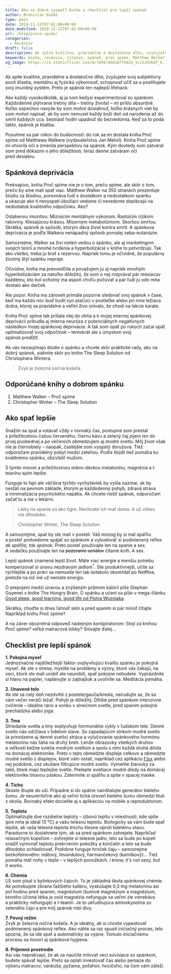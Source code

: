 ```yaml
---
title: Ako sa dobre vyspať? Kniha a checklist pre lepší spánok
author: Branislav Dudáš
type: post
date: 2019-11-12T07:01:00+00:00
date_modified: 2019-11-12T07:01:00+00:00
url: /blog/preco-spime/
categories:
  - Recenzie
draft: false
description: Ak spíte kvalitne, pravidelne a dostatočne dlho, zvyšujete svoj subjektívny pocit šťastia, mentálnu aj fyzickú výkonnosť, schopnosť učiť sa a posilňujete svoj imunitný systém. Preto je spánok ten najlepší lifehack.
keywords: kniha, recenzia, čítanie, spánok, proč spíme, Matthew Walker
og_image: https://c1.staticflickr.com/8/7858/45818779424_1cc2203bd7_k.jpg
--- 
```

Ak spíte kvalitne, pravidelne a dostatočne dlho, zvyšujete svoj subjektívny pocit šťastia, mentálnu aj fyzickú výkonnosť, schopnosť učiť sa a&nbsp;posilňujete svoj imunitný systém. Preto je spánok ten najlepší&nbsp;lifehack.

Ako každý vysokoškolák, aj ja som kedysi experimentoval so spánkom. Každodenné plýtvanie tretiny dňa – tretiny života! – mi prišlo absurdné. Koľko úspechov navyše by som mohol dosiahnuť, koľko krásnych viet by som mohol napísať, ak by som nemusel každý boží deň od narodenia až do smrti každých cca. šestnásť hodín upadnúť do bezvedomia. Keď sa to podá takto, spánok je&nbsp;kliatba.

Posuňme sa pár rokov do budúcnosti: do rúk sa mi dostala kniha Proč spíme od Matthewa Walkera (vydavateľstvo Jan Melvil). Kniha Proč spíme mi otvorila oči a&nbsp;zmenila perspektívu na spánok. Kým dovtedy som zatváral som pred dôkazmi o&nbsp;jeho dôležitosti, teraz denne zatváram oči pred&nbsp;desiatou.

## Spánková deprivácia 
Prekvapivo, kniha Proč spíme nie je o&nbsp;tom, prečo spíme, ale skôr o&nbsp;tom, prečo by sme mali spať viac. Matthew Walker na 350 stranách prezentuje štúdiu za štúdiou, porovnáva ľudí s&nbsp;dostatkom a&nbsp;nedostatkom spánku a&nbsp;ukazuje ako tí nevyspatí úbožiaci vedome či nevedome doplácajú na nedostatok kvalitného odpočinku.&nbsp;Ako?

Oslabenou imunitou. Miznúcim mentálnym výkonom. Rastúcim rizikom rakoviny. Klesajúcou krásou. Mizerným metabolizmom. Skoršou smrťou. Skrátka, spánok je spôsob, ktorým dáva život kontra smrti. A&nbsp;spánkova deprivácia je podľa Walkera nenápadný spôsob pomalej&nbsp;seba-eutanázie.

Samozrejme, Walker sa živí nielen vedou o spánku, ale aj marketingom svojich teórií a mnohé tvrdenia a hyperbolizácie v knihe to potvrdzujú. Tak ako všetko, treba ju brať s rezervou. Napriek tomu je očividné, že populárny životný štýl spánku nepraje.

Očividne, kniha ma presvedčila a&nbsp;považujem ju aj napriek mnohým hyperbolizáciám za natoľko dôležitú, že som o&nbsp;nej rozprával pár mesiacov každému, kto bol ochotný ma aspoň chvíľu počúvať a&nbsp;pár ľudí ju odo mňa dostalo ako&nbsp;darček.

Ale pozor. Kniha ma zároveň primäla pozorne sledovať svoj spánok v&nbsp;čase, keď ma každú noc buď budil syn plačúci v&nbsp;postieľke alebo pri mne ležiaca dcéra, ktorej sa pravidelne a&nbsp;veľmi živo snívalo, že chodí na lekcie&nbsp;karate.

Kniha Proč spíme tak priliala olej do ohňa a&nbsp;k&nbsp;mojej miernej spánkovej deprivácii pribudla aj mierna neuróza z&nbsp;potenciálnych negatívnych následkov mojej spánkovej deprivácie. A&nbsp;tak som opäť po rokoch začal opäť optimalizovať svoj odpočinok – tentokrát ale s&nbsp;úmyslom svoj spánok&nbsp;predĺžiť.

Ak vás nezaujímajú štúdie o&nbsp;spánku a&nbsp;chcete skôr praktické rady, ako na dobrý spánok, siahnite skôr po knihe The Sleep Solution od Christophera&nbsp;Wintera.

> Zvyk je železná nočná košeľa.

## Odporúčané knihy o dobrom spánku

1. Matthew Walker – Proč spíme
2. Christopher Winter – The Sleep&nbsp;Solution

## Ako spať lepšie
Snažím sa spať a&nbsp;vstávať vždy v rovnaký čas, postupne som prestal s&nbsp;príležitostnou čašou červeného, čiernu kávu a zelený čaj pijem len do prvej poobednej a&nbsp;po večeroch obmedzujem aj modré svetlo. Môj život však nie je čiernobiely – naopak, častejšie som vyspatý doružova. Tiež odporúčam pravidelný pobyt medzi zeleňou. Podľa štúdií tiež pomáha ku kvalitnému spánku, obzvlášť&nbsp;mužom.

S&nbsp;týmto mixom a&nbsp;príležitostnou mikro-dávkou melatonínu, magnézia a&nbsp;l-teanínu spím&nbsp;lepšie.

Funguje to fajn ale väčšina týchto vychytáviek by vyšla nazmar, ak by nestáli na pevnom základe, ktorým je každodenný pohyb, zdravá strava a&nbsp;minimalizácia psychického napätia. Ak chcete riešiť spánok, odporúčam začať tu a&nbsp;nie v&nbsp;lekárni.

> Lieky na spanie sú ako tigre. Nechcete ich mať doma. A už vôbec nie&nbsp;dlhodobo.
> <footer>Christopher Winter, The Sleep&nbsp;Solution</footer>

A&nbsp;samozrejme, spať by ste mali v posteli. Váš mozog by si mal spáľňu a&nbsp;posteľ podvedome spájať so spánkom a&nbsp;vybudovať si podmienený reflex *ak spáľňa, tak spánok.* Preto posteľ používajte len na spanie a&nbsp;sex. A&nbsp;sedačku používajte len na ~~pozeranie seriálov~~ čítanie kníh. A&nbsp;sex.

Lepší spánok znamená lepší život. Máte viac energie a&nbsp;menšiu potrebu kompenzovať si únavu nezdravým jedlom<sup>*</sup>. Ste produktívnejší, učíte sa rýchlejšie a&nbsp;po práci sa nemusíte len tak ledabolo obsmŕdať po Netflixe, pretože na nič iné už nemáte&nbsp;energiu.

<aside>O prepojení medzi únavou a zvýšeným príjmom kalórií píše Stephan Guyenet v knihe The Hungry Brain. O spánku a učení sa píše v mega-článku <a href="http://super-memory.com/articles/sleep.htm">Good sleep, good learning, good life od Piotra Wozniaka</a>.</aside>

Skrátka, choďte si dnes ľahnúť skôr a&nbsp;pred spaním si pár minúť čítajte. Napríklad knihu Proč&nbsp;spíme?

A&nbsp;na záver obozretná odpoveď nádejným konšpirátorom: Stojí za knihou *Proč spíme?* veľká matracová lobby? Snívajte&nbsp;ďalej…

## Checklist pre lepší&nbsp;spánok

**1. Pokojná&nbsp;myseľ**<br>
Jednoznačne najdôležitejší faktor ovplyvňujúci kvalitu spánku je pokojná myseľ. Ak ste v strese, myslíte na problémy a&nbsp;výzvy, ktoré vás čakajú, na veci, ktoré ste mali urobiť ale neurobili, spať pokojne nebudete. Vyprázdnite si hlavu na papier, naplánujte si zajtrajšok a&nbsp;uvoľnite sa. Meditácia&nbsp;pomáha. 

**2. Unavené&nbsp;telo**<br>
Ak ste sa celý deň nezdvihli z&nbsp;postele/gauča/kresla, nečudujte sa, že sa vám večer neráči ležať. Pohyb je dôležitý. Dlhšie pred spánkom intenzívne cvičenie – ideálne ráno a&nbsp;vonku v&nbsp;slnečnom svetle, pred spaním pokojná prechádzka alebo&nbsp;joga.

**3. Tma**<br>
Striedanie svetla a&nbsp;tmy ovplyvňuje hormonálne cykly v&nbsp;ľudskom tele. Denné svetlo nás udržiava v&nbsp;bdelom stave. So zapadajúcim slnkom modré svetlo (a&nbsp;prirodzene aj denné svetlo) stráca a&nbsp;vylučovanie spánkového hormónu melatonínu nás ťahá na druhý breh. Lenže obrazovky všetkých druhov a&nbsp;veľkostí bežne svietia modrým svetlom a&nbsp;spolu s&nbsp;nimi každá druhá dióda na domácej elektronike. Preto v&nbsp;tejto obmedzte displeje celkovo a&nbsp;obmedzte modré svetlo z&nbsp;displejov, ktoré vám ostali, napríklad cez aplikáciu [f.lux](https://justgetflux.com) alebo nej podobné, cez okuliare filtrujúce modré svetlo. Vymeňte žiarovky za také, ktoré majú teplejšie svetlo. Prelepte svietiace modré diódy na domácej elektronike tmavou páskou. Zatemnite si spáľňu a spite v&nbsp;spacej&nbsp;maske.

**4. Ticho**<br>
Skúste štuple do uší. Prípadne si do spálne nainštalujte generátor bieleho šumu. Je neuveriteľné ako aj veľmi tichá úroveň bieleho šumu obmedzí hluk z okolia. Rovnaký efekt docielite aj s aplikáciou na mobile a&nbsp;reproduktorom.

**5. Teplota**<br>
Optimalizujte dve rozdielne teploty – izbovú tepltu v&nbsp;miestnosti, kde spíte (pre mňa je ideál 13&nbsp;°C) a&nbsp;vašu telesnú teplotu. Biologicky sa vám bude spať lepšie, ak vaša telesná teplota trochu klesne oproti bdelému stavu. Paradoxne to dosiahnete tým, ak sa pred spánkom zahrejete. Napríkľad relaxačným kúpeľom – zohrejete si telesné jadro, telo sa bude po kúpeli snažiť vyrovnať teplotu prekrvením pokožky a&nbsp;končatín a&nbsp;telo sa bude dlhodobo ochladzovať. Podobne funguje hrnček čaju – samozrejme bezkofeínového: mätový, ľevandulový, harmančekový (kamilkový)… Tiež pomáha mať nohy v&nbsp;teple – v teplých ponožkách. *I&nbsp;know, it's not sexy, but it&nbsp;works.*

**6. Chémia**<br>
Už som písal o bylinkových čajoch. To je základná škola spánkovej chémie. Ak potrebujete zbrane ťažšieho kalibru, vyskúšajte 0,3&nbsp;mg melatonínu asi pol hodinu pred spaním, magnézium (šumivé magnézium a magnézium, ktorého účinná látka je oxid magnézia nefunguje sa veľmi zle vstrebáva a&nbsp;prakticky nefunguje) a&nbsp;l-teanín. Je to ukľudňujúca aminokyselina zo zeleného čaju a&nbsp;pre môj spánok robí&nbsp;divy.

**7. Pevný režim**<br>
Zvyk je železná nočná košeľa. A je ideálny, ak si chcete vypestovať podmienený spánkový reflex. Ako náhle sa raz spustí iniciačný proces, telo spozná, že sa ide spať a automaticky sa vypne. Tomuto iniciačnému procesu sa hovorí aj spánková hygiena.

**8. Príjemné prostredie**<br>
Asi vás neprekvapí, že ak sa naučíte milovať veci súvisiace so spánkom, budete spávať lepšie. Preto sa oplatí investovať čas alebo peniaze do výberu matracov, vankúša, pyžama, poťahov, hocičoho, na čom vám záleží.